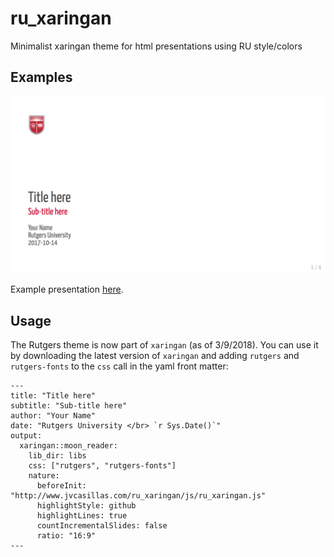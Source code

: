 # ru_xaringan

Minimalist xaringan theme for html presentations using RU style/colors

## Examples

![Title slide](./img/ex/rutgers_showcase.gif)

Example presentation [here](http://www.jvcasillas.com/ru_xaringan/slides/index.html). 

## Usage

The Rutgers theme is now part of `xaringan` (as of 3/9/2018). You can 
use it by downloading the latest version of `xaringan` and adding `rutgers` 
and `rutgers-fonts` to the `css` call in the yaml front matter: 


```
---
title: "Title here"
subtitle: "Sub-title here"
author: "Your Name"
date: "Rutgers University </br> `r Sys.Date()`"
output:
  xaringan::moon_reader:
    lib_dir: libs
    css: ["rutgers", "rutgers-fonts"]
    nature:
      beforeInit: "http://www.jvcasillas.com/ru_xaringan/js/ru_xaringan.js"
      highlightStyle: github
      highlightLines: true
      countIncrementalSlides: false
      ratio: "16:9"
---
```
